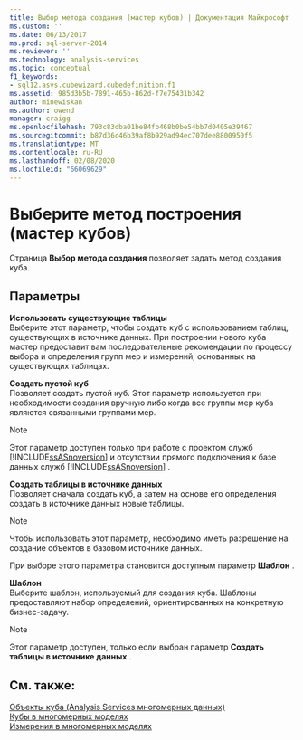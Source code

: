 ```yaml
---
title: Выбор метода создания (мастер кубов) | Документация Майкрософт
ms.custom: ''
ms.date: 06/13/2017
ms.prod: sql-server-2014
ms.reviewer: ''
ms.technology: analysis-services
ms.topic: conceptual
f1_keywords:
- sql12.asvs.cubewizard.cubedefinition.f1
ms.assetid: 985d3b5b-7891-465b-862d-f7e75431b342
author: minewiskan
ms.author: owend
manager: craigg
ms.openlocfilehash: 793c83dba01be84fb468b0be54bb7d0405e39467
ms.sourcegitcommit: b87d36c46b39af8b929ad94ec707dee8800950f5
ms.translationtype: MT
ms.contentlocale: ru-RU
ms.lasthandoff: 02/08/2020
ms.locfileid: "66069629"
---
```

# <a name="select-creation-method-cube-wizard"></a>Выберите метод построения (мастер кубов)
  Страница **Выбор метода создания** позволяет задать метод создания куба.  
  
## <a name="options"></a>Параметры  
 **Использовать существующие таблицы**  
 Выберите этот параметр, чтобы создать куб с использованием таблиц, существующих в источнике данных. При построении нового куба мастер предоставит вам последовательные рекомендации по процессу выбора и определения групп мер и измерений, основанных на существующих таблицах.  
  
 **Создать пустой куб**  
 Позволяет создать пустой куб. Этот параметр используется при необходимости создания вручную либо когда все группы мер куба являются связанными группами мер.  
  
> [!NOTE]  
>  Этот параметр доступен только при работе с проектом служб [!INCLUDE[ssASnoversion](../includes/ssasnoversion-md.md)] и отсутствии прямого подключения к базе данных служб [!INCLUDE[ssASnoversion](../includes/ssasnoversion-md.md)] .  
  
 **Создать таблицы в источнике данных**  
 Позволяет сначала создать куб, а затем на основе его определения создать в источнике данных новые таблицы.  
  
> [!NOTE]  
>  Чтобы использовать этот параметр, необходимо иметь разрешение на создание объектов в базовом источнике данных.  
  
 При выборе этого параметра становится доступным параметр **Шаблон** .  
  
 **Шаблон**  
 Выберите шаблон, используемый для создания куба. Шаблоны предоставляют набор определений, ориентированных на конкретную бизнес-задачу.  
  
> [!NOTE]  
>  Этот параметр доступен, только если выбран параметр **Создать таблицы в источнике данных** .  
  
## <a name="see-also"></a>См. также:  
 [Объекты куба &#40;Analysis Services многомерных данных&#41;](multidimensional-models-olap-logical-cube-objects/cube-objects-analysis-services-multidimensional-data.md)   
 [Кубы в многомерных моделях](multidimensional-models/cubes-in-multidimensional-models.md)   
 [Измерения в многомерных моделях](multidimensional-models/dimensions-in-multidimensional-models.md)  
  
  
